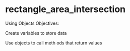 # rectangle_area_intersection

Using Objects 
Objectives: 

Create variables to store data 

Use objects to call meth
ods that return values  
